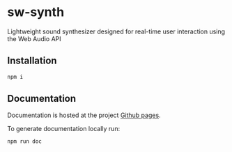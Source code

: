 # sw-synth
Lightweight sound synthesizer designed for real-time user interaction using the Web Audio API

## Installation ##
```bash
npm i
```

## Documentation ##
Documentation is hosted at the project [Github pages](https://xenharmonic-devs.github.io/sw-synth).

To generate documentation locally run:
```bash
npm run doc
```
